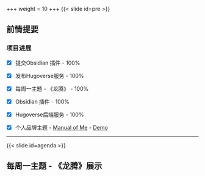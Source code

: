 +++
weight = 10
+++
{{< slide id=pre >}}

## 前情提要

### 项目进展

- [X] 提交Obsidian 插件 - 100%
- [X] 发布Hugoverse服务 - 100%
- [X] 每周一主题 - 《龙腾》 - 100%

- [X] Obsidian 插件 - 100%
- [X] Hugoverse后端服务 - 100%
- [X] 个人品牌主题 - [Manual of Me](https://github.com/mdfriday/theme-manual-of-me/) - [Demo](https://demo.mdfriday.com/manualofme/)


---
{{< slide id=agenda >}}

## 每周一主题 - 《龙腾》展示

